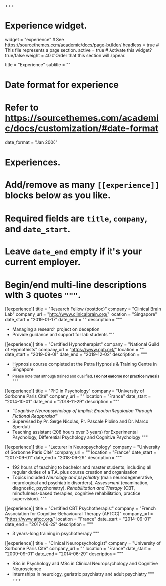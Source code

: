 +++
# Experience widget.
widget = "experience"  # See https://sourcethemes.com/academic/docs/page-builder/
headless = true  # This file represents a page section.
active = true  # Activate this widget? true/false
weight = 40  # Order that this section will appear.

title = "Experience"
subtitle = ""

# Date format for experience
#   Refer to https://sourcethemes.com/academic/docs/customization/#date-format
date_format = "Jan 2006"

# Experiences.
#   Add/remove as many `[[experience]]` blocks below as you like.
#   Required fields are `title`, `company`, and `date_start`.
#   Leave `date_end` empty if it's your current employer.
#   Begin/end multi-line descriptions with 3 quotes `"""`.
[[experience]]
  title = "Research Fellow (postdoc)"
  company = "Clinical Brain Lab"
  company_url = "http://www.clinicalbrain.org/"
  location = "Singapore"
  date_start = "2019-01-17"
  date_end = ""
  description = """

  * Managing a research project on deception
  * Provide guidance and support for lab students
  """

[[experience]]
  title = "Certified Hypnotherapist"
  company = "National Guild of Hypnothists"
  company_url = "https://www.ngh.net/"
  location = ""
  date_start = "2019-09-01"
  date_end = "2019-12-02"
  description = """

  * Hypnosis course completed at the Petra Hypnosis & Training Centre in Singapore
  * <sub>Please note that although trained and qualified, **I do not endorse nor practice hynosis**</sub>
  """

[[experience]]
  title = "PhD in Psychology"
  company = "University of Sorbonne Paris Cité"
  company_url = ""
  location = "France"
  date_start = "2014-10-01"
  date_end = "2018-11-29"
  description = """

  * *"Cognitive Neuropsychology of Implicit Emotion Regulation Through Fictional Reappraisal"*
  * Supervised by Pr. Serge Nicolas, Pr. Pascale Piolino and Dr. Marco Sperduti
  * Teaching assistant (208 hours over 3 years) for Experimental Psychology, Differential Psychology and Cognitive Psychology
  """

[[experience]]
  title = "Lecturer in Neuropsychology"
  company = "University of Sorbonne Paris Cité"
  company_url = ""
  location = "France"
  date_start = "2017-09-01"
  date_end = "2018-06-29"
  description = """

  * 192 hours of teaching to bachelor and master students, including all regular duties of a T.A. plus course creation and organisation
  * Topics included *Neurology and psychiatry* (main neurodegenerative, neurological and psychiatric disorders), *Assessment* (examination, diagnostic, psychometry), *Rehabilitation and Therapy* (CBT, mindfulness-based therapies, cognitive rehabilitation, practice supervision).
  """
  
[[experience]]
  title = "Certified CBT Psychotherapist"
  company = "French Association for Cognitive-Behavioural Therapy (AFTCC)"
  company_url = "https://www.aftcc.org/"
  location = "France"
  date_start = "2014-09-01"
  date_end = "2017-06-29"
  description = """

  * 3 years-long training in psychotherapy
  """
  
[[experience]]
  title = "Clinical Neuropsychologist"
  company = "University of Sorbonne Paris Cité"
  company_url = ""
  location = "France"
  date_start = "2009-09-01"
  date_end = "2014-06-29"
  description = """

  * BSc in Psychology and MSc in Clinical Neuropsychology and Cognitive Neuroscience
  * Internships in neurology, geriatric psychiatry and adult psychiatry
  """
+++

